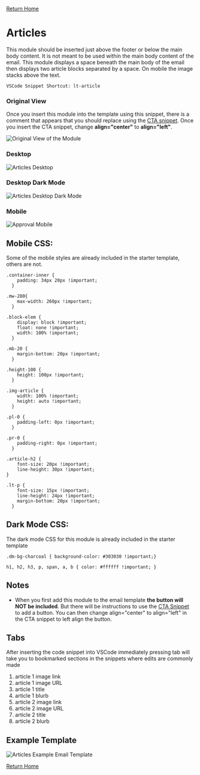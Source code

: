 
[Return Home](index.md)

# Articles
This module should be inserted just above the footer or below the main body content.  It is not meant to be used within the main body content of the email. This module displays a space beneath the main body of the email then displays two article blocks separated by a space. On mobile the image stacks above the text.
```
VSCode Snippet Shortcut: lt-article
```

### Original View
Once you insert this module into the template using this snippet, there is a comment that appears that you should replace using the [CTA snippet](lt-cta.md).  Once you insert the CTA snippet, change **align="center"** to **align="left"**.

![Original View of the Module](https://s3.amazonaws.com/marketing.lendingtree.com/email/module-library/lt-article-desktop-original.png)

### Desktop
![Articles Desktop](https://s3.amazonaws.com/marketing.lendingtree.com/email/module-library/lt-article-desktop.png)

### Desktop Dark Mode
![Articles Desktop Dark Mode](https://s3.amazonaws.com/marketing.lendingtree.com/email/module-library/lt-article-desktop-dm.png)

### Mobile
![Approval Mobile](https://s3.amazonaws.com/marketing.lendingtree.com/email/module-library/lt-article-mobile.png)


## Mobile CSS:
Some of the mobile styles are already included in the starter template, others are not.
```
.container-inner {
    padding: 34px 20px !important;
  }

.mw-280{
    max-width: 260px !important;
  }

.block-elem {
    display: block !important;
    float: none !important;
    width: 100% !important;
  }

.mb-20 {
    margin-bottom: 20px !important;
  }

.height-100 {
    height: 100px !important;
  }

.img-article {
    width: 100% !important;
    height: auto !important;
  }

.pl-0 {
    padding-left: 0px !important;
  }

.pr-0 {
    padding-right: 0px !important;
  }

.article-h2 {
    font-size: 20px !important;
    line-height: 30px !important;
}

.lt-p {
    font-size: 15px !important;
    line-height: 24px !important;
    margin-bottom: 20px !important;
  }
```

## Dark Mode CSS:
The dark mode CSS for this module is already included in the starter template
```
.dm-bg-charcoal { background-color: #303030 !important;}

h1, h2, h3, p, span, a, b { color: #ffffff !important; }
```

## Notes
- When you first add this module to the email template **the button will NOT be included**. But there will be instructions to use the [CTA Snippet](lt-cta.md) to add a button. You can then change align="center" to align="left" in the CTA snippet to left align the button.

## Tabs
After inserting the code snippet into VSCode immediately pressing tab will take you to bookmarked sections in the snippets where edits are commonly made

1. article 1 image link
2. article 1 image URL
3. article 1 title
4. article 1 blurb
5. article 2 image link
6. article 2 image URL
7. article 2 title
8. article 2 blurb

## Example Template
![Articles Example Email Template](https://s3.amazonaws.com/marketing.lendingtree.com/email/module-library/lt-article-example.png)

[Return Home](index.md)

